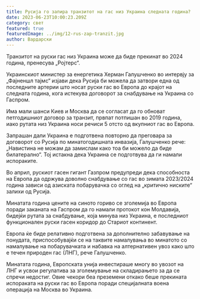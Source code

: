 ```yaml
---
title: Русија го запира транзитот на гас низ Украина следната година?
date: 2023-06-23T10:00:23.209Z
category: свет
featured: true
featuredImage: ../img/12-rus-zap-tranzit.jpg
author: Вардарски
---
```

Транзитот на руски гас низ Украина може да биде прекинат во 2024 година, пренесува „Ројтерс“.

Украинскиот министер за енергетика Херман Галушченко во интервју за „Фајненшл тајмс“ изјави дека Русија би можела да затвори една од последните артерии што носат руски гас во Европа до крајот на следната година, кога истекува договорот за снабдување на Украина со Гаспром.

Има мали шанси Киев и Москва да се согласат да го обноват петгодишниот договор за транзит, првпат потпишан во 2019 година, иако рутата низ Украина носи речиси 5 отсто од вкупниот гас во Европа.

Запрашан дали Украина е подготвена повторно да преговара за договорот со Русија по минатогодишната инвазија, Галушченко рече: „Навистина не можам да замислам како тоа би можело да биде билатерално“. Тој истакна дека Украина се подготвува да ги намали испораките.

Во април, рускиот гасен гигант Газпром предупреди дека способноста на Европа да одржува доволно снабдување со гас во зимата 2023/2024 година зависи од азиската побарувачка со оглед на „критично ниските“ залихи од Русија.

Минатата година цените на синото гориво се зголемија во Европа поради заканата на Гаспром да го намали протокот кон Молдавија, бидејќи рутата за снабдување, која минува низ Украина, е последниот функционален руски гасен коридор до Стариот континент.

Европа ќе биде релативно подготвена за дополнително забавување на понудата, приспособувајќи се на таквите намалувања во минатото со намалување на побарувачката и набавка на алтернативен увоз како што е течен природен гас (ЛНГ), рече Галушченко.

Минатата година, Европската унија инвестираше многу во увозот на ЛНГ и усвои регулатива за зголемување на складирањето за да се спречи недостиг. Овие чекори беа преземени откако беше прекината испораката на руски гас во Европа поради специјалната воена операција на Москва во Украина.